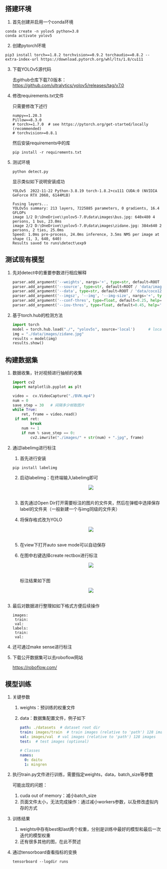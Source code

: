 ## 搭建环境

1. 首先创建并启用一个conda环境

```shell
conda create -n yolov5 python=3.8
conda activate yolov5
```

2. 创建pytorch环境

```shell
pip3 install torch==1.8.2 torchvision==0.9.2 torchaudio==0.8.2 --extra-index-url https://download.pytorch.org/whl/lts/1.8/cu111
```

3. 下载YOLOv5源代码

   去github仓库下载7.0版本：https://github.com/ultralytics/yolov5/releases/tag/v7.0

4. 修改requirements.txt文件

   只需要修改下述行

   ```shell
   numpy==1.20.3
   Pillow==8.3.0
   # torch>=1.7.0  # see https://pytorch.org/get-started/locally (recommended)
   # torchvision>=0.8.1
   ```

   然后安装requirements中的库

   ```shell
   pip install -r requirements.txt
   ```

5. 测试环境

   ```shell
   python detect.py
   ```

   显示类似如下说明安装成功

   ```shell
   YOLOv5  2022-11-22 Python-3.8.19 torch-1.8.2+cu111 CUDA:0 (NVIDIA GeForce RTX 2060, 6144MiB)
   
   Fusing layers...
   YOLOv5s summary: 213 layers, 7225885 parameters, 0 gradients, 16.4 GFLOPs
   image 1/2 D:\OneDrive\\yolov5-7.0\data\images\bus.jpg: 640x480 4 persons, 1 bus, 23.0ms
   image 2/2 D:\OneDrive\\yolov5-7.0\data\images\zidane.jpg: 384x640 2 persons, 2 ties, 25.0ms
   Speed: 1.0ms pre-process, 24.0ms inference, 3.5ms NMS per image at shape (1, 3, 640, 640)
   Results saved to runs\detect\exp9
   ```

## 测试现有模型

1. 先对detect中的重要参数进行相应解释

   ```python
   parser.add_argument('--weights', nargs='+', type=str, default=ROOT / 'yolov5s.pt', help='model path or triton URL')		# 训练权重的路径
   parser.add_argument('--source', type=str, default=ROOT / 'data/images', help='file/dir/URL/glob/screen/0(webcam)')		# 检测的目标，比如图片、视频、屏幕、摄像头、路径等
   parser.add_argument('--data', type=str, default=ROOT / 'data/coco128.yaml', help='(optional) dataset.yaml path')		# 配置文件的路径
   parser.add_argument('--imgsz', '--img', '--img-size', nargs='+', type=int, default=[640], help='inference size h,w')	#图片的size
   parser.add_argument('--conf-thres', type=float, default=0.25, help='confidence threshold')	# 置信度阈值，低于这个阈值的框不显示
   parser.add_argument('--iou-thres', type=float, default=0.45, help='NMS IoU threshold')	# IOU阈值，越低框越少
   ```

2. 基于torch.hub的检测方法

   ```python
   import torch
   model = torch.hub.load("./", "yolov5s", source='local')		# local表示加载本地模型
   img = "./data/images/zidane.jpg"
   results = model(img)
   results.show()
   ```

## 构建数据集

1. 数据收集，针对视频进行抽帧的收集

   ```python
   import cv2
   import matplotlib.pyplot as plt
   
   video =  cv.VideoCapture("./BVN.mp4")
   num = 0
   save_step = 30	# 间隔多少帧取图片
   while True:
       ret, frame = video.read()
   	if not ret:
           break
       num += 1
       if num % save_step == 0:
           cv2.imwrite("./images/" + str(num) + ".jpg", frame)
   ```

2. 通过labelimg进行标注

   1. 首先进行安装

   ```shell
   pip install labelimg
   ```

   2. 启动labelimg：在终端输入labelimg即可

      <div align=center>
      <img src="https://amao996.github.io/blogs/ml_and_dl/img/yolov5/img1.png" width="  ">
      </div><br>

   3. 首先通过Open Dir打开需要标注的图片的文件夹，然后在弹框中选择保存label的文件夹（一般新建一个与img同级的文件夹）

   4. 将保存格式改为YOLO

      <div align=center>
      <img src="https://amao996.github.io/blogs/ml_and_dl/img/yolov5/yolo.png" width="  ">
      </div><br>

   5. 在view下打开auto save mode可以自动保存

   6. 在图中右键选择create rectbox进行标注

      <div align=center>
      <img src="https://amao996.github.io/blogs/ml_and_dl/img/yolov5/img2.png" width="  ">
      </div><br>

      标注结果如下图

      <div align=center>
      <img src="https://amao996.github.io/blogs/ml_and_dl/img/yolov5/img3.png" width="  ">
      </div><br>

3. 最后对数据进行整理如如下格式方便后续操作

   ```shell
   images:
   	train:
   	val:
   labels:
   	train:
   	val:
   ```

4. 还可通过make sense进行标注

5. 下载公开数据集可以去roboflow网站

   https://roboflow.com/

## 模型训练

1. 关键参数

   1. weights：预训练的权重文件

   2. data：数据集配置文件，例子如下

      ```yaml
      path: ./datasets  # dataset root dir
      train: images/train  # train images (relative to 'path') 128 images
      val: images/val  # val images (relative to 'path') 128 images
      test:  # test images (optional)
      
      # Classes
      names:
        0: daitu
        1: mingren
      ```

2. 执行train.py文件进行训练，需要指定weights，data，batch_size等参数

   可能出现的问题：

   1. cuda out of memory：减小batch_size
   2. 页面文件太小，无法完成操作：通过减小workers参数，以及修改虚拟内存的方式

3. 训练结果

   1. weights中存有best和last两个权重，分别是训练中最好的模型和最后一次迭代的模型权重
   2. 还有很多其他的图，在此不赘述

4. 通过tensorboard查看指标的变换

   ```shell
   tensorboard --logdir runs
   ```

   

